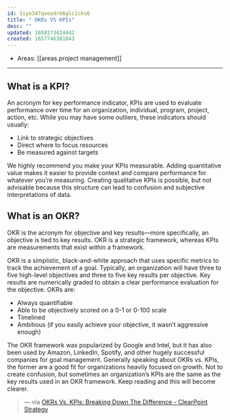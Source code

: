 ```yaml
---
id: 1iyn347qveodrb6glc1cks6
title: " OKRs VS KPIs"
desc: ""
updated: 1658173424442
created: 1657746381043
---
```


- Areas: [[areas.project management]]

---

## What is a KPI?

An acronym for key performance indicator, KPIs are used to evaluate performance over time for an organization, individual, program, project, action, etc. While you may have some outliers, these indicators should usually:

- Link to strategic objectives
- Direct where to focus resources
- Be measured against targets

We highly recommend you make your KPIs measurable. Adding quantitative value makes it easier to provide context and compare performance for whatever you’re measuring. Creating qualitative KPIs is possible, but not advisable because this structure can lead to confusion and subjective interpretations of data.

## What is an OKR?

OKR is the acronym for objective and key results—more specifically, an objective is tied to key results. OKR is a strategic framework, whereas KPIs are measurements that exist _within_ a framework.

OKR is a simplistic, black-and-white approach that uses specific metrics to track the achievement of a goal. Typically, an organization will have three to five high-level objectives and three to five key results per objective. Key results are numerically graded to obtain a clear performance evaluation for the objective. OKRs are:

- Always quantifiable
- Able to be objectively scored on a 0-1 or 0-100 scale
- Timelined
- Ambitious (if you easily achieve your objective, it wasn’t aggressive enough)

The OKR framework was popularized by Google and Intel, but it has also been used by Amazon, LinkedIn, Spotify, and other hugely successful companies for goal management. Generally speaking about OKRs vs. KPIs, the former are a good fit for organizations heavily focused on growth. Not to create confusion, but sometimes an organization’s KPIs are the same as the key results used in an OKR framework. Keep reading and this will become clearer.

> — via [OKRs Vs. KPIs: Breaking Down The Difference - ClearPoint Strategy](https://www.clearpointstrategy.com/okrs-vs-kpis/#sect1)

